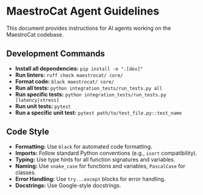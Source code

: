 
# MaestroCat Agent Guidelines

This document provides instructions for AI agents working on the MaestroCat codebase.

## Development Commands

- **Install all dependencies:** `pip install -e ".[dev]"`
- **Run linters:** `ruff check maestrocat/ core/`
- **Format code:** `black maestrocat/ core/`
- **Run all tests:** `python integration_tests/run_tests.py all`
- **Run specific tests:** `python integration_tests/run_tests.py [latency|stress]`
- **Run unit tests:** `pytest`
- **Run a specific unit test:** `pytest path/to/test_file.py::test_name`

## Code Style

- **Formatting:** Use `black` for automated code formatting.
- **Imports:** Follow standard Python conventions (e.g., `isort` compatibility).
- **Typing:** Use type hints for all function signatures and variables.
- **Naming:** Use `snake_case` for functions and variables, `PascalCase` for classes.
- **Error Handling:** Use `try...except` blocks for error handling.
- **Docstrings:** Use Google-style docstrings.
